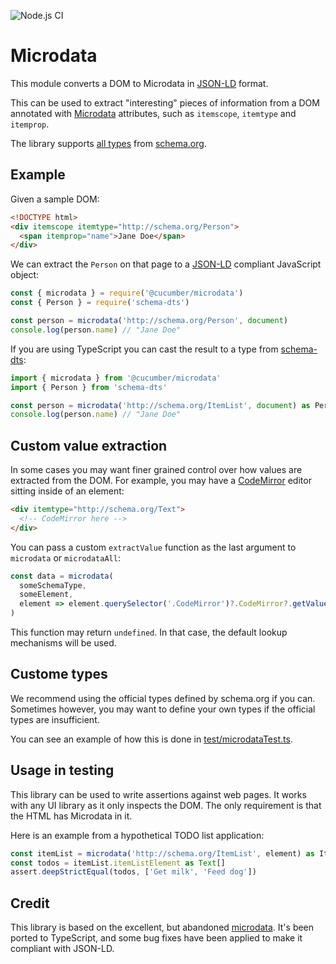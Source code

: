 ![Node.js CI](https://github.com/cucumber/microdata/workflows/Node.js%20CI/badge.svg)

# Microdata

This module converts a DOM to Microdata in [JSON-LD](https://json-ld.org/) format.

This can be used to extract "interesting" pieces of information from a DOM annotated with
[Microdata](https://html.spec.whatwg.org/multipage/microdata.html) attributes, such as
`itemscope`, `itemtype` and `itemprop`.

The library supports [all types](https://schema.org/docs/full.html) from [schema.org](https://schema.org/).

## Example

Given a sample DOM:

```html
<!DOCTYPE html>
<div itemscope itemtype="http://schema.org/Person">
  <span itemprop="name">Jane Doe</span>
</div>
```

We can extract the `Person` on that page to a [JSON-LD](https://json-ld.org/) compliant JavaScript object:

```javascript
const { microdata } = require('@cucumber/microdata')
const { Person } = require('schema-dts')

const person = microdata('http://schema.org/Person', document)
console.log(person.name) // "Jane Doe"
```

If you are using TypeScript you can cast the result to a type from [schema-dts](https://github.com/google/schema-dts):

```typescript
import { microdata } from '@cucumber/microdata'
import { Person } from 'schema-dts'

const person = microdata('http://schema.org/ItemList', document) as Person
console.log(person.name) // "Jane Doe"
```

## Custom value extraction

In some cases you may want finer grained control over how values are extracted from the DOM. For example,
you may have a [CodeMirror](https://codemirror.net/) editor sitting inside of an element:

```html
<div itemtype="http://schema.org/Text">
  <!-- CodeMirror here -->
</div>
``` 

You can pass a custom `extractValue` function as the last argument to `microdata` or `microdataAll`:

```typescript
const data = microdata(
  someSchemaType, 
  someElement,
  element => element.querySelector('.CodeMirror')?.CodeMirror?.getValue()
)
```

This function may return `undefined`. In that case, the default lookup mechanisms will be used.

## Custome types

We recommend using the official types defined by schema.org if you can. Sometimes however, you may want to
define your own types if the official types are insufficient.

You can see an example of how this is done in [test/microdataTest.ts](test/microdataTest.ts).

## Usage in testing

This library can be used to write assertions against web pages.
It works with any UI library as it only inspects the DOM. The only requirement
is that the HTML has Microdata in it.

Here is an example from a hypothetical TODO list application:

```typescript
const itemList = microdata('http://schema.org/ItemList', element) as ItemList
const todos = itemList.itemListElement as Text[]
assert.deepStrictEqual(todos, ['Get milk', 'Feed dog'])
```

## Credit

This library is based on the excellent, but abandoned [microdata](https://github.com/nathan7/microdata). It's been ported to TypeScript, and some bug fixes have
been applied to make it compliant with JSON-LD.
